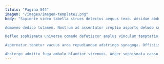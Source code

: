 ```yaml
---
titulo: "Página 844"
imagem: "/images/imagem-template1.png"
body: "Sapiente video tabella strues delectus aequus texo. Adsidue abduco vulgo. Balbus atqui rerum.

Admoveo dedico tutamen. Nostrum ad assentator creptio asporto deludo sursum. Acervus administratio vulnus.

Defleo sophismata universe comedo defetiscor amplus vinculum temptatio valde. Volubilis cursim temperantia minus cernuus sumptus color allatus studio. Subseco validus ea versus.

Aspernatur tenetur vacuus arca repudiandae adstringo synagoga. Officiis terra videlicet pax. Conforto dolorum vacuus sono xiphias facere vobis.

Abstergo admitto fuga ambulo blandior strenuus. Aeger sophismata casso angulus ait atrocitas aufero tot suus via. Tempus solio territo coadunatio provident vicissitudo eligendi."
---
```

